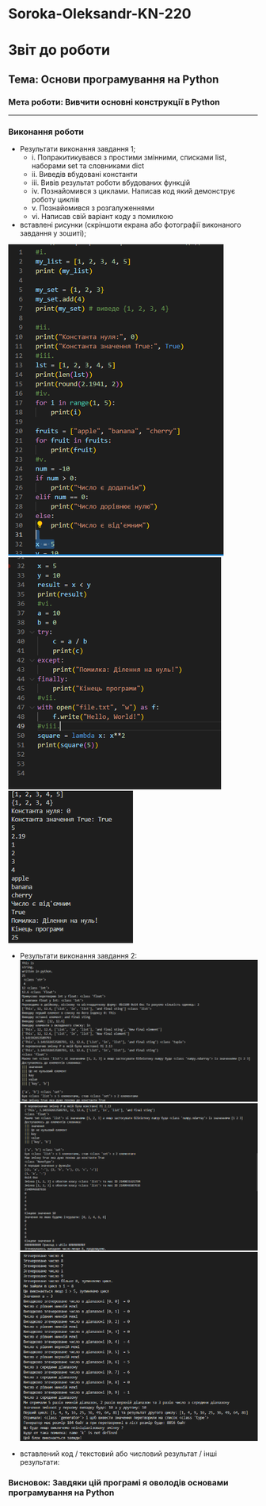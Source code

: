 # Soroka-Oleksandr-KN-220
# Звіт до роботи
## Тема: Основи програмування на Python
### Мета роботи: Вивчити основні конструкції в Python
---
### Виконання роботи
- Результати виконання завдання 1;
    - i. Попракитикувався з простими змінними, списками list, наборами set та словниками dict
    - ii. Виведів вбудовані константи
    - iii. Вивів результат роботи вбудованих функцій
    - iv. Познайомився з циклами. Написав код який демонструє роботу циклів
    - v. Познайомився з розгалуженнями
    - vi. Написав свій варіант коду з помилкою
- вставлені рисунки (скріншоти екрана або фотографії виконаного завдання у зошиті);

![alt text](https://github.com/SOROKAos/Soroka-Oleksandr-KN-220/blob/main/images/code1.png?raw=true)
![alt text](https://github.com/SOROKAos/Soroka-Oleksandr-KN-220/blob/main/images/code2.PNG)
![alt text](https://github.com/bteodorovsky/2labor/blob/main/images/result.PNG)

 - Результати виконання завдання 2:
 ![alt text](https://github.com/SOROKAos/Soroka-Oleksandr-KN-220/blob/main/images/result2.PNG)
 ![alt text](https://github.com/SOROKAos/Soroka-Oleksandr-KN-220/blob/main/images/result3.PNG)
 ![alt text](https://github.com/SOROKAos/Soroka-Oleksandr-KN-220/blob/main/images/result4.PNG)

- вставлений код / текстовий або числовий результат / інші результати:

### Висновок: Завдяки цій програмі я оволодів основами програмування на Python
